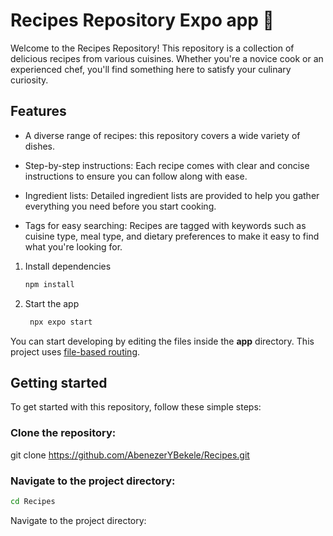 # Recipes Repository Expo app 👋

Welcome to the Recipes Repository! This repository is a collection of delicious recipes from various cuisines. Whether you're a novice cook or an experienced chef, you'll find something here to satisfy your culinary curiosity.

## Features
-   A diverse range of recipes: this repository covers a wide variety of dishes.

-   Step-by-step instructions: Each recipe comes with clear and concise instructions to ensure you can follow along with ease.

-   Ingredient lists: Detailed ingredient lists are provided to help you gather everything you need before you start cooking.

-   Tags for easy searching: Recipes are tagged with keywords such as cuisine type, meal type, and dietary preferences to make it easy to find what you're looking for.
1. Install dependencies

   ```bash
   npm install
   ```

2. Start the app

   ```bash
    npx expo start
   ```



You can start developing by editing the files inside the **app** directory. This project uses [file-based routing](https://docs.expo.dev/router/introduction).

## Getting started 

To get started with this repository, follow these simple steps:

### Clone the repository:
git clone https://github.com/AbenezerYBekele/Recipes.git

### Navigate to the project directory: 
```bash
cd Recipes
```
Navigate to the project directory:

